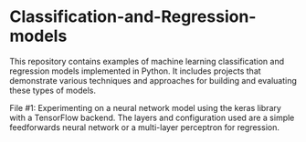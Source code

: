 # Classification-and-Regression-models
This repository contains examples of machine learning classification and regression models implemented in Python. It includes projects that demonstrate various techniques and approaches for building and evaluating these types of models.

File #1: Experimenting on a neural network model using the keras library with a TensorFlow backend. The layers and configuration used are a simple feedforwards neural network or a multi-layer perceptron for regression.
